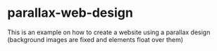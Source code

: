 # parallax-web-design
This is an example on how to create a website using a parallax design (background images are fixed and elements float over them)

